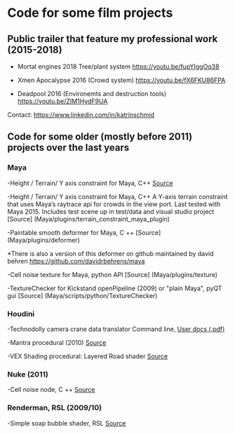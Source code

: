 # Code for some film projects

## Public trailer that feature my professional work (2015-2018)

- Mortal engines 2018 Tree/plant system 
https://youtu.be/fupYIggOq38
        
- Xmen Apocalypse 2016 (Crowd system) 
https://youtu.be/fX6FKU86FPA
        
- Deadpool 2016 (Environemts and destruction tools) 
https://youtu.be/ZIM1HydF9UA
        

Contact: https://www.linkedin.com/in/katrinschmid


## Code for some older (mostly before 2011) projects over the last years 
### Maya
-Height / Terrain/ Y axis constraint for Maya, C++ [Source](Maya/plugins/terrain_constraint_maya_plugin)

-Height / Terrain/ Y axis constraint for Maya, C++
A Y-axis terrain constraint that uses Maya’s raytrace api for crowds in the view port.
Last tested with Maya 2015.
Includes test scene up in test/data and visual studio project
[Source] (Maya/plugins/terrain_constraint_maya_plugin)
       
-Paintable smooth deformer for Maya, C ++
[Source] (Maya/plugins/deformer)

*There is also a version of this deformer on github maintained by david behren https://github.com/davidrbehrens/maya 
       
-Cell noise texture for Maya, python API
[Source] (Maya/plugins/texture)
     
-TextureChecker for Kickstand openPipeline (2009) or "plain Maya", pyQT gui
[Source] (Maya/scripts/python/TextureChecker)


###  Houdini

-Technodolly camera crane data translator 
Command line, [User docs (.pdf)](Houdini/python/cgiToChan_doc.pdf)
      
-Mantra procedural (2010) [Source](Houdini/dso/mantra/)

-VEX Shading procedural: Layered Road shader [Source](Houdini/python/cgiToChan_doc.pdf)


###  Nuke (2011)

-Cell noise node, C ++
[Source](Renderman/Shader/soapBubble/)

###  Renderman, RSL (2009/10)

-Simple soap bubble shader, RSL
[Source](Renderman/Shader/soapBubble/)


